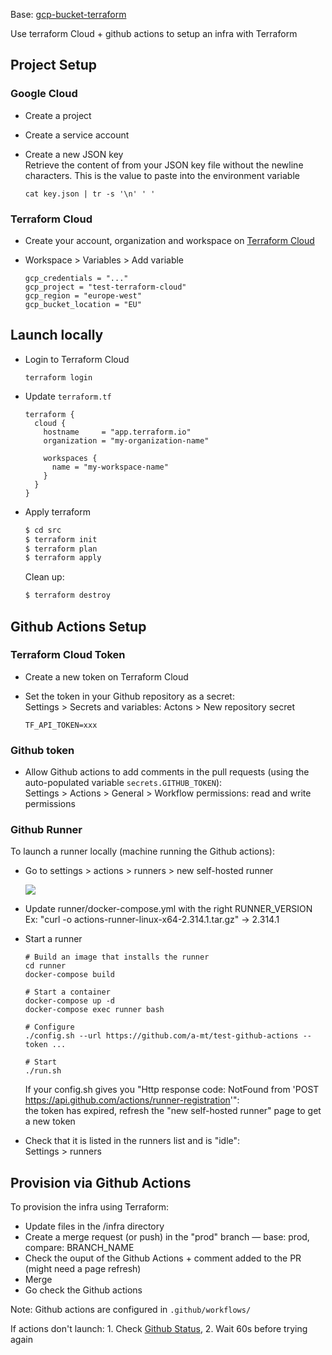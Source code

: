 Base: [gcp-bucket-terraform](https://github.com/a-mt/gcp-bucket-terraform)

Use terraform Cloud + github actions to setup an infra with Terraform

## Project Setup

### Google Cloud

* Create a project
* Create a service account
* Create a new JSON key  
  Retrieve the content of from your JSON key file without the newline characters. This is the value to paste into the environment variable

  ```
  cat key.json | tr -s '\n' ' '
  ```

### Terraform Cloud

* Create your account, organization and workspace on [Terraform Cloud](https://app.terraform.io/)

* Workspace > Variables > Add variable

  ```
  gcp_credentials = "..."
  gcp_project = "test-terraform-cloud"
  gcp_region = "europe-west"
  gcp_bucket_location = "EU"
  ```

## Launch locally

* Login to Terraform Cloud

  ```
  terraform login
  ```

* Update `terraform.tf`

  ```
  terraform {
    cloud {
      hostname     = "app.terraform.io"
      organization = "my-organization-name"

      workspaces {
        name = "my-workspace-name"
      }
    }
  }
  ```

* Apply terraform

  ``` bash
  $ cd src
  $ terraform init
  $ terraform plan
  $ terraform apply
  ```

  Clean up:

  ``` bash
  $ terraform destroy
  ```

## Github Actions Setup

### Terraform Cloud Token

* Create a new token on Terraform Cloud

* Set the token in your Github repository as a secret:  
  Settings > Secrets and variables: Actons > New repository secret

  ```
  TF_API_TOKEN=xxx
  ```

### Github token

* Allow Github actions to add comments in the pull requests (using the auto-populated variable `secrets.GITHUB_TOKEN`):  
  Settings > Actions > General > Workflow permissions: read and write permissions

### Github Runner

To launch a runner locally (machine running the Github actions):

* Go to settings > actions > runners > new self-hosted runner

  ![](https://i.imgur.com/aG51mlB.png)

* Update runner/docker-compose.yml with the right RUNNER_VERSION  
  Ex: "curl -o actions-runner-linux-x64-2.314.1.tar.gz" → 2.314.1

* Start a runner

  ```
  # Build an image that installs the runner
  cd runner
  docker-compose build

  # Start a container
  docker-compose up -d
  docker-compose exec runner bash

  # Configure
  ./config.sh --url https://github.com/a-mt/test-github-actions --token ...

  # Start  
  ./run.sh
  ```

  If your config.sh gives you "Http response code: NotFound from 'POST https://api.github.com/actions/runner-registration'":  
  the token has expired, refresh the "new self-hosted runner" page to get a new token

* Check that it is listed in the runners list and is "idle":  
  Settings > runners

## Provision via Github Actions

To provision the infra using Terraform:  

- Update files in the /infra directory
- Create a merge request (or push) in the "prod" branch — base: prod, compare: BRANCH_NAME
- Check the ouput of the Github Actions + comment added to the PR (might need a page refresh)
- Merge
- Go check the Github actions

Note: Github actions are configured in `.github/workflows/`

If actions don't launch: 1. Check [Github Status](https://www.githubstatus.com/), 2. Wait 60s before trying again
